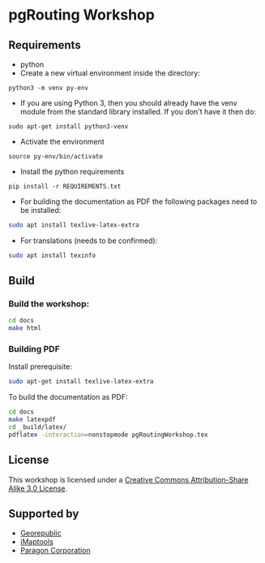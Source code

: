 # pgRouting Workshop
## Requirements

* python
* Create a new virtual environment inside the directory:

``` python3 -m venv py-env ```
* If you are using Python 3, then you should already have the venv module from the standard library installed. If you don't have it then do:

``` sudo apt-get install python3-venv ```
* Activate the environment

``` source py-env/bin/activate ```
* Install the python requirements

``` pip install -r REQUIREMENTS.txt ```
* For building the documentation as PDF the following packages need to be installed:
```bash
sudo apt install texlive-latex-extra
```

* For translations (needs to be confirmed):

```bash
sudo apt install texinfo
```

## Build

### Build the workshop:

```bash
cd docs
make html
```
### Building PDF

Install prerequisite:
```bash
sudo apt-get install texlive-latex-extra
```

To build the documentation as PDF:

```bash
cd docs
make latexpdf
cd _build/latex/
pdflatex -interaction=nonstopmode pgRoutingWorkshop.tex
```

## License

This workshop is licensed under a [Creative Commons Attribution-Share Alike 3.0 License](http://creativecommons.org/licenses/by-sa/3.0/).

## Supported by

* [Georepublic](https://georepublic.info)
* [iMaptools](http://imaptools.com)
* [Paragon Corporation](https://www.paragoncorporation.com)
